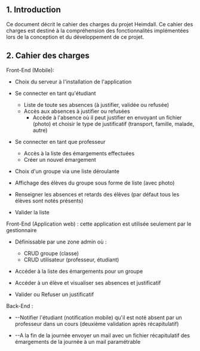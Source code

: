 ## 1. **Introduction**

Ce document décrit le cahier des charges du projet Heimdall. Ce cahier des charges est destiné à la compréhension des fonctionnalités implémentées lors de la conception et du développement de ce projet.

## 2. **Cahier des charges**

Front-End (Mobile):

- Choix du serveur à l&#39;installation de l&#39;application
- Se connecter en tant qu&#39;étudiant

  - Liste de toute ses absences (à justifier, validée ou refusée)
  - Accès aux absences à justifier ou refusées
    - Accède à l&#39;absence où il peut justifier en envoyant un fichier (photo) et choisir le type de justificatif (transport, famille, malade, autre)

- Se connecter en tant que professeur
  - Accès à la liste des émargements effectuées
  - Créer un nouvel émargement

- Choix d&#39;un groupe via une liste déroulante
- Affichage des élèves du groupe sous forme de liste (avec photo)
- Renseigner les absences et retards des élèves (par défaut tous les élèves sont notés présents)
- Valider la liste

Front-End (Application web) : cette application est utilisée seulement par le gestionnaire

- Définissable par une zone admin où :
  - CRUD groupe (classe)
  - CRUD utilisateur (professeur, étudiant)

- Accéder à la liste des émargements pour un groupe
- Accéder à un élève et visualiser ses absences et justificatif
- Valider ou Refuser un justificatif



Back-End :

- --Notifier l&#39;étudiant (notification mobile) qu&#39;il est noté absent par un professeur dans un cours (deuxième validation après récapitulatif)

- --A la fin de la journée envoyer un mail avec un fichier récapitulatif des émargements de la journée à un mail paramétrable
